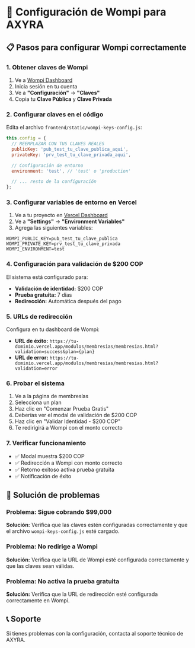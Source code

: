 # 🔑 Configuración de Wompi para AXYRA

## 📋 Pasos para configurar Wompi correctamente

### 1. **Obtener claves de Wompi**

1. Ve a [Wompi Dashboard](https://dashboard.wompi.co/)
2. Inicia sesión en tu cuenta
3. Ve a **"Configuración"** → **"Claves"**
4. Copia tu **Clave Pública** y **Clave Privada**

### 2. **Configurar claves en el código**

Edita el archivo `frontend/static/wompi-keys-config.js`:

```javascript
this.config = {
  // REEMPLAZAR CON TUS CLAVES REALES
  publicKey: 'pub_test_tu_clave_publica_aqui',
  privateKey: 'prv_test_tu_clave_privada_aqui',

  // Configuración de entorno
  environment: 'test', // 'test' o 'production'

  // ... resto de la configuración
};
```

### 3. **Configurar variables de entorno en Vercel**

1. Ve a tu proyecto en [Vercel Dashboard](https://vercel.com/dashboard)
2. Ve a **"Settings"** → **"Environment Variables"**
3. Agrega las siguientes variables:

```
WOMPI_PUBLIC_KEY=pub_test_tu_clave_publica
WOMPI_PRIVATE_KEY=prv_test_tu_clave_privada
WOMPI_ENVIRONMENT=test
```

### 4. **Configuración para validación de $200 COP**

El sistema está configurado para:

- **Validación de identidad:** $200 COP
- **Prueba gratuita:** 7 días
- **Redirección:** Automática después del pago

### 5. **URLs de redirección**

Configura en tu dashboard de Wompi:

- **URL de éxito:** `https://tu-dominio.vercel.app/modulos/membresias/membresias.html?validation=success&plan={plan}`
- **URL de error:** `https://tu-dominio.vercel.app/modulos/membresias/membresias.html?validation=error`

### 6. **Probar el sistema**

1. Ve a la página de membresías
2. Selecciona un plan
3. Haz clic en "Comenzar Prueba Gratis"
4. Deberías ver el modal de validación de $200 COP
5. Haz clic en "Validar Identidad - $200 COP"
6. Te redirigirá a Wompi con el monto correcto

### 7. **Verificar funcionamiento**

- ✅ Modal muestra $200 COP
- ✅ Redirección a Wompi con monto correcto
- ✅ Retorno exitoso activa prueba gratuita
- ✅ Notificación de éxito

## 🔧 Solución de problemas

### **Problema: Sigue cobrando $99,000**

**Solución:** Verifica que las claves estén configuradas correctamente y que el archivo `wompi-keys-config.js` esté cargado.

### **Problema: No redirige a Wompi**

**Solución:** Verifica que la URL de Wompi esté configurada correctamente y que las claves sean válidas.

### **Problema: No activa la prueba gratuita**

**Solución:** Verifica que la URL de redirección esté configurada correctamente en Wompi.

## 📞 Soporte

Si tienes problemas con la configuración, contacta al soporte técnico de AXYRA.

